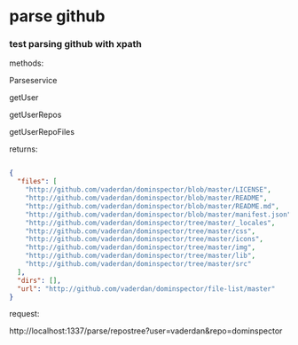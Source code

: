 # parse github
### test parsing github with xpath

methods:

Parseservice

getUser

getUserRepos


getUserRepoFiles

returns:

```json

{
  "files": [
    "http://github.com/vaderdan/dominspector/blob/master/LICENSE",
    "http://github.com/vaderdan/dominspector/blob/master/README",
    "http://github.com/vaderdan/dominspector/blob/master/README.md",
    "http://github.com/vaderdan/dominspector/blob/master/manifest.json",
    "http://github.com/vaderdan/dominspector/tree/master/_locales",
    "http://github.com/vaderdan/dominspector/tree/master/css",
    "http://github.com/vaderdan/dominspector/tree/master/icons",
    "http://github.com/vaderdan/dominspector/tree/master/img",
    "http://github.com/vaderdan/dominspector/tree/master/lib",
    "http://github.com/vaderdan/dominspector/tree/master/src"
  ],
  "dirs": [],
  "url": "http://github.com/vaderdan/dominspector/file-list/master"
}
```




request:

http://localhost:1337/parse/repostree?user=vaderdan&repo=dominspector


